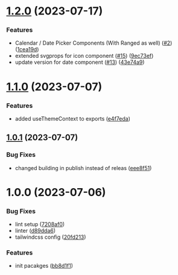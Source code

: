 # [1.2.0](https://github.com/OKAMca/stack/compare/stack-ui-v1.1.0...stack-ui-v1.2.0) (2023-07-17)


### Features

* Calendar / Date Picker Components (With Ranged as well) ([#2](https://github.com/OKAMca/stack/issues/2)) ([1cea19d](https://github.com/OKAMca/stack/commit/1cea19db240f4090a60bd409c652f1103d29c814))
* extended svgprops for icon component ([#15](https://github.com/OKAMca/stack/issues/15)) ([9ec73ef](https://github.com/OKAMca/stack/commit/9ec73ef1d07fce75f6e9509d200ccc947c6a3af9))
* update version for date component ([#13](https://github.com/OKAMca/stack/issues/13)) ([43e74a9](https://github.com/OKAMca/stack/commit/43e74a977fd2afbfac8cb06d36de6a4520033757))

# [1.1.0](https://github.com/OKAMca/stack/compare/stack-ui-v1.0.1...stack-ui-v1.1.0) (2023-07-07)


### Features

* added useThemeContext to exports ([e4f7eda](https://github.com/OKAMca/stack/commit/e4f7eda1abf2f2729b6f4e421bd79f20d0dc53c8))

## [1.0.1](https://github.com/OKAMca/stack/compare/stack-ui-v1.0.0...stack-ui-v1.0.1) (2023-07-07)


### Bug Fixes

* changed building in publish instead of releas ([eee8f51](https://github.com/OKAMca/stack/commit/eee8f512987c444143bdfd73fe833840681d1c43))

# 1.0.0 (2023-07-06)


### Bug Fixes

* lint setup ([7208af0](https://github.com/OKAMca/stack/commit/7208af0e8bb55ba72935ed215efd19db37994a79))
* linter ([d89dda6](https://github.com/OKAMca/stack/commit/d89dda6294b36b0effd253317ac2733c0143dac6))
* tailwindcss config ([20fd213](https://github.com/OKAMca/stack/commit/20fd213115dded32fd65ede7226cd5d26446329a))


### Features

* init pacakges ([bb8d1f1](https://github.com/OKAMca/stack/commit/bb8d1f1ff042fda17e2f81f0770be6654e70897f))
